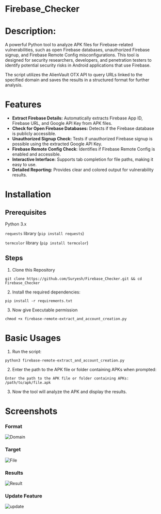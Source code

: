 # Firebase_Checker

# Description:
A powerful Python tool to analyze APK files for Firebase-related vulnerabilities, such as open Firebase databases, unauthorized Firebase signup, and Firebase Remote Config misconfigurations. This tool is designed for security researchers, developers, and penetration testers to identify potential security risks in Android applications that use Firebase.

The script utilizes the AlienVault OTX API to query URLs linked to the specified domain and saves the results in a structured format for further analysis.


# Features

- **Extract Firebase Details:** Automatically extracts Firebase App ID, Firebase URL, and Google API Key from APK files.
- **Check for Open Firebase Databases:** Detects if the Firebase database is publicly accessible.
- **Unauthorized Signup Check:** Tests if unauthorized Firebase signup is possible using the extracted Google API Key.
- **Firebase Remote Config Check:** Identifies if Firebase Remote Config is enabled and accessible.
- **Interactive Interface:** Supports tab completion for file paths, making it easy to use.
- **Detailed Reporting:** Provides clear and colored output for vulnerability results.

# Installation

## Prerequisites

Python 3.x

`requests` library (`pip install requests`)

`termcolor` library (`pip install termcolor`)

## Steps

1. Clone this Repository

```
git clone https://github.com/Suryesh/Firebase_Checker.git && cd Firebase_Checker
```

2. Install the required dependencies:

```
pip install -r requirements.txt
```

3. Now give Executable permission

```
chmod +x firebase-remote-extract_and_account_creation.py
```

# Basic Usages

1. Run the script:

```
python3 firebase-remote-extract_and_account_creation.py
```

2. Enter the path to the APK file or folder containing APKs when prompted:

```Enter the path to the APK file or folder containing APKs: /path/to/apk/file.apk```

3. Now the tool will analyze the APK and display the results.

# Screenshots

### Format
![Domain](img/format.png)

### Target
![File](img/target.png)

### Results

![Result](img/results.png)

### Update Feature
![update](img/update.png)
